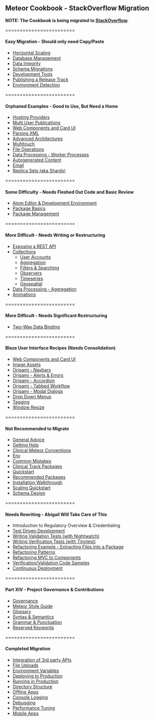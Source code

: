 ## Meteor Cookbook - StackOverflow Migration

**NOTE: The Cookbook is being migrated to [StackOverflow](http://stackoverflow.com/documentation/meteor/topics).**


========================
#### Easy Migration - Should only need Copy/Paste
- [Horizontal Scaling](https://github.com/awatson1978/meteor-cookbook/blob/master/cookbook/horizontal-scaling.md)  
- [Database Management](https://github.com/awatson1978/meteor-cookbook/blob/master/cookbook/database-management.md)
- [Data Integrity](https://github.com/awatson1978/meteor-cookbook/blob/master/cookbook/validation.md)  
- [Schema Migrations](https://github.com/awatson1978/meteor-cookbook/blob/master/cookbook/schema.changes.md)     
- [Development Tools](https://github.com/awatson1978/meteor-cookbook/blob/master/cookbook/development-tools.md)  
- [Publishing a Release Track](https://github.com/awatson1978/meteor-cookbook/blob/master/cookbook/release.track.md)
- [Environment Detection](https://github.com/awatson1978/meteor-cookbook/blob/master/cookbook/environment-detection.md)  



========================
#### Orphaned Examples - Good to Use, But Need a Home

- [Hosting Providers](https://github.com/awatson1978/meteor-cookbook/blob/master/cookbook/hosting-providers.md) 
- [Multi User Publications](https://github.com/awatson1978/meteor-cookbook/blob/master/cookbook/ddp.multiuser.publications.md)    
- [Web Components and Card UI](https://github.com/awatson1978/meteor-cookbook/blob/master/cookbook/card-ui.md)  
- [Parsing XML](https://github.com/awatson1978/meteor-cookbook/blob/master/cookbook/files.xml.md)   
- [Advanced Architectures](https://github.com/awatson1978/meteor-cookbook/blob/master/cookbook/advanced-architectures.md)   
- [Multitouch](https://github.com/awatson1978/meteor-cookbook/blob/master/cookbook/multitouch.md)  
- [File Operations](https://github.com/awatson1978/meteor-cookbook/blob/master/cookbook/fileio.md)  
- [Data Processing - Worker Processes](https://github.com/awatson1978/meteor-cookbook/blob/master/cookbook/worker.processes.md) 
- [Autogenerated Content](https://github.com/awatson1978/meteor-cookbook/blob/master/cookbook/content.md)  
- [Email](https://github.com/awatson1978/meteor-cookbook/blob/master/cookbook/email.md)  
- [Replica Sets (aka Shards)](https://github.com/awatson1978/meteor-cookbook/blob/master/cookbook/replica-sets.md)  



========================
#### Some Difficulty - Needs Fleshed Out Code and Basic Review

- [Atom Editor & Development Environment](https://github.com/awatson1978/meteor-api)  
- [Package Basics](https://github.com/awatson1978/meteor-cookbook/blob/master/cookbook/packages.md)  
- [Package Management](https://github.com/awatson1978/meteor-cookbook/blob/master/cookbook/package.management.md)

======================== 
#### More Difficult - Needs Writing or Restructuring

- [Exposing a REST API](https://github.com/awatson1978/meteor-cookbook/blob/master/cookbook/rest.md)
- [Collections](https://github.com/awatson1978/meteor-cookbook/blob/master/cookbook/collections.md)  
  - [User Accounts](https://github.com/awatson1978/meteor-cookbook/blob/master/cookbook/accounts.md)  
  - [Aggregation](https://github.com/awatson1978/meteor-cookbook/blob/master/cookbook/aggregation.md)  
  - [Filters & Searching](https://github.com/awatson1978/meteor-cookbook/blob/master/cookbook/ddp.filters.md)  
  - [Observers](https://github.com/awatson1978/meteor-cookbook/blob/master/cookbook/observers.md)  
  - [Timeseries](https://github.com/awatson1978/meteor-cookbook/blob/master/cookbook/collection.timeseries.md)  
  - [Geospatial](https://github.com/awatson1978/meteor-cookbook/blob/master/cookbook/collection.geospatial.md)  
- [Data Processing - Aggregation](https://github.com/awatson1978/meteor-cookbook/blob/master/cookbook/aggregation.md)
- [Animations](https://github.com/awatson1978/meteor-cookbook/blob/master/cookbook/animations.md)  

======================== 
#### More Difficult - Needs Significant Restructuring

- [Two-Way Data Binding](https://github.com/awatson1978/meteor-cookbook/blob/master/cookbook/data-binding.md)  


========================
#### Blaze User Interface Recipes (Needs Consolidation)

- [Web Components and Card UI](https://github.com/awatson1978/meteor-cookbook/blob/master/cookbook/card-ui.md)  
- [Image Assets](https://github.com/awatson1978/meteor-cookbook/blob/master/cookbook/image-assets.md)  
- [Origami - Navbars](https://github.com/awatson1978/meteor-cookbook/blob/master/cookbook/navbars.md)  
- [Origami - Alerts & Errors](https://github.com/awatson1978/meteor-cookbook/blob/master/cookbook/pages.alerts.md)  
- [Origami - Accordion](https://github.com/awatson1978/meteor-cookbook/blob/master/cookbook/accordion.md)   
- [Origami - Tabbed Workflow](https://github.com/awatson1978/meteor-cookbook/blob/master/cookbook/workflow.md)
- [Origami - Modal Dialogs](https://github.com/awatson1978/meteor-cookbook/blob/master/cookbook/pages.dialogs.md)
- [Drop Down Menus](https://github.com/awatson1978/meteor-cookbook/blob/master/cookbook/drop-down-menu.md)  
- [Tagging](https://github.com/awatson1978/meteor-cookbook/blob/master/cookbook/tagging.md)  
- [Window Resize](https://github.com/awatson1978/meteor-cookbook/blob/master/cookbook/window.resize.md)  




========================
#### Not Recommended to Migrate

- [General Advice](https://github.com/awatson1978/meteor-cookbook/blob/master/cookbook/general-advice.md)  
- [Getting Help](https://github.com/awatson1978/meteor-cookbook/blob/master/cookbook/getting-help.md)
- [Clinical Meteor Conventions](https://github.com/awatson1978/meteor-cookbook/blob/master/cookbook-conventions.md)  
- [Env](https://github.com/clinical-meteor/env)  
- [Common Mistakes](https://dweldon.silvrback.com/common-mistakes)  
- [Clinical Track Packages](https://github.com/awatson1978/meteor-cookbook/blob/master/packages-we-love.md) 
- [Quickstart](https://github.com/awatson1978/meteor-cookbook/blob/master/cookbook/quickstart.md)  
- [Recommended Packages](https://github.com/awatson1978/meteor-cookbook/blob/master/recommended-packages.md)
- [Installation Walkthrough](https://github.com/awatson1978/meteor-cookbook/blob/master/cookbook/detailed.walkthrough.md)  
- [Scaling Quickstart](https://github.com/awatson1978/meteor-cookbook/blob/master/cookbook/scaling.md)  
- [Schema Design](https://github.com/awatson1978/meteor-cookbook/blob/master/cookbook/schema-design.md)  




========================
#### Needs Rewriting - Abigail Will Take Care of This

  - Introduction to Regulatory Overview & Credentialing
  - [Test Driven Development](https://github.com/awatson1978/meteor-cookbook/blob/master/cookbook/test-driven-development.md)  
  - [Writing Validation Tests (with Nightwatch)](https://github.com/awatson1978/meteor-cookbook/blob/master/cookbook/writing.acceptance.test.md)  
  - [Writing Verification Tests (with Tinytest)](https://github.com/awatson1978/meteor-cookbook/blob/master/cookbook/writing.unit.tests.md)  
  - [Refactoring Example - Extracting Files into a Package](https://github.com/awatson1978/meteor-cookbook/blob/master/cookbook/refactoring.process.md)   
  - [Refactoring Patterns](https://github.com/awatson1978/meteor-cookbook/blob/master/cookbook/refactoring.patterns.md)  
  - [Refactoring MVC to Components](https://github.com/awatson1978/meteor-cookbook/blob/master/cookbook/refactoring.mvc.to.components.md)  
  - [Verification/Validation Code Samples](https://github.com/clinical-meteor/cookbook/blob/master/cookbook/testing.examples.md)  
  - [Continuous Deployment](https://martinhbramwell.github.io/Meteor-CI-Tutorial/index.html)  





========================
#### Part XIV - Project Governance & Contributions

  - [Governance](https://github.com/awatson1978/meteor-cookbook/blob/master/cookbook/governance.md)  
  - [Meteor Style Guide](https://github.com/yauh/meteor-with-style)  
  - [Glossary](https://github.com/awatson1978/meteor-cookbook/blob/master/cookbook/glossary.md)  
  - [Syntax & Semantics](https://github.com/awatson1978/meteor-cookbook/blob/master/cookbook/syntax.md)  
  - [Grammar & Punctuation](https://github.com/awatson1978/meteor-cookbook/blob/master/cookbook/punctuation.md)  
  - [Reserved Keywords](https://github.com/awatson1978/meteor-cookbook/blob/master/cookbook/reserved.keywords.md)  





========================
#### Completed Migration

- [Integration of 3rd party APIs](https://github.com/awatson1978/meteor-cookbook/blob/master/cookbook/api-wrappers.md)
- [File Uploads](https://github.com/awatson1978/meteor-cookbook/blob/master/cookbook/file-uploads.md)  
- [Environment Variables](https://github.com/awatson1978/meteor-cookbook/blob/master/cookbook/environments.md)  
- [Deploying to Production](https://github.com/awatson1978/meteor-cookbook/blob/master/cookbook/deploying.to.production.md)
- [Running in Production](https://github.com/awatson1978/meteor-cookbook/blob/master/cookbook/environments-production.md)  
- [Directory Structure](https://github.com/awatson1978/meteor-cookbook/blob/master/cookbook/directory.structure.md)   
- [Offline Apps](https://github.com/awatson1978/meteor-cookbook/blob/master/cookbook/offline.md)    
- [Console Logging](https://github.com/awatson1978/meteor-cookbook/blob/master/cookbook/logging.md)  
- [Debugging](https://github.com/awatson1978/meteor-cookbook/blob/master/cookbook/debugging.md)  
- [Performance Tuning](https://github.com/awatson1978/meteor-cookbook/blob/master/cookbook/performance-tunning.md)  
- [Mobile Apps](https://github.com/awatson1978/meteor-cookbook/blob/master/cookbook/mobile.md)  
